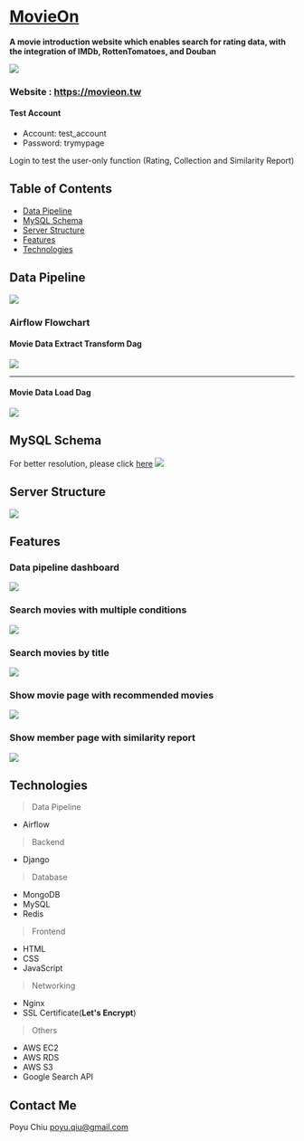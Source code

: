 # [MovieOn](https://movieon.tw/)

**A movie introduction website which enables search for rating data, with the integration of IMDb,  RottenTomatoes, and Douban**

![](https://i.imgur.com/INyMEWn.jpg)



### Website : https://movieon.tw

#### Test Account

* Account: test_account
* Password: trymypage

Login to test the user-only function (Rating, Collection and Similarity Report)

## Table of Contents
* [Data Pipeline](#Data-Pipeline)
* [MySQL Schema](#MySQL-Schema)
* [Server Structure](#Server-Structure)
* [Features](#Features)
* [Technologies](#Technologies)






## Data Pipeline
![](https://i.imgur.com/Kwjc2Cy.png)


### Airflow Flowchart

#### **Movie Data Extract Transform Dag** 
![](https://i.imgur.com/6wPQQTH.png)

---
#### **Movie Data Load Dag** 
![](https://i.imgur.com/3wOrXKD.png)



## MySQL Schema
For better resolution, please click [here](https://stylishforjimmy.s3.ap-northeast-1.amazonaws.com/Untitled.png)
![](https://i.imgur.com/NMKjN4d.png)



## Server Structure

![](https://i.imgur.com/rNtwusQ.png)


## Features
### Data pipeline dashboard
![](https://i.imgur.com/unaNFb0.gif)
### Search movies with multiple conditions
![](https://i.imgur.com/5hOj2nK.gif)
### Search movies by title
![](https://i.imgur.com/juKxucJ.gif)
### Show movie page with recommended movies
![](https://i.imgur.com/aJho2zh.gif)
### Show member page with similarity report
![](https://i.imgur.com/r1moJVY.gif)



## Technologies
> Data Pipeline
* Airflow

> Backend
* Django

> Database
* MongoDB
* MySQL
* Redis

> Frontend
* HTML
* CSS
* JavaScript

> Networking
* Nginx
* SSL Certificate(**Let's Encrypt**)

> Others
* AWS EC2
* AWS RDS
* AWS S3
* Google Search API

## Contact Me

Poyu Chiu  poyu.qiu@gmail.com